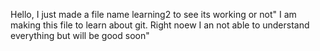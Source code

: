 Hello, I just made a file name learning2 to see its working or not" I am making this file to learn about git. Right noew I an not able to understand everything but will be good soon"
